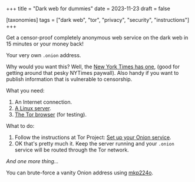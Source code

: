 +++
title = "Dark web for dummies"
date = 2023-11-23
draft = false

[taxonomies]
tags = ["dark web", "tor", "privacy", "security", "instructions"]
+++

Get a censor-proof completely anonymous web service on the dark web in 15 minutes or your money back!

Your very own `.onion` address.

Why would you want this? Well, the [New York Times has one](https://open.nytimes.com/https-open-nytimes-com-the-new-york-times-as-a-tor-onion-service-e0d0b67b7482), (good for getting around that pesky NYTimes paywall). Also handy if you want to publish information that is vulnerable to censorship.

What you need:

1. An Internet connection.
2. [A Linux server](https://ubuntu.com/download/server).
3. [The Tor browser](https://www.torproject.org/download/) (for testing).

What to do:

1. Follow the instructions at Tor Project: [Set up your Onion service](https://community.torproject.org/onion-services/setup/).
2. OK that's pretty much it. Keep the server running and your `.onion` service will be routed through the Tor network.

*And one more thing...*

You can brute-force a vanity Onion address using [mkp224o](https://github.com/cathugger/mkp224o).

